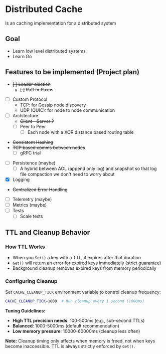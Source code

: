# Distributed Cache

Is an caching implementation for a distributed system

## Goal

- Learn low level distributed systems
- Learn Go

## Features to be implemented (Project plan)

- ~~[ ] Leader election~~
  - ~~[ ] Raft or Paxos~~
- [ ] Custom Protocol
  - TCP: for Gossip node discovery
  - UDP (QUIC): for node to node communication
- [ ] Architecture
  - ~~Client - Server ?~~
  - [ ] Peer to Peer
    - [ ] Each node with a XOR distance based routing table
- ~~Consistent Hashing~~
- ~~TCP based comms between nodes~~
  - [ ] gRPC trial
- [ ] Persistence (maybe)
  - [ ] A hybrid between AOL (append only log) and snapshot so that log file compaction we don't need to worry about
- [x] Logging
- ~~Centralized Error Handling~~
- [ ] Telemetry (maybe)
- [ ] Metrics (maybe)
- [ ] Tests
  - [ ] Scale tests

## TTL and Cleanup Behavior

### How TTL Works

- When you `Set()` a key with a TTL, it expires after that duration
- `Get()` will return an error for expired keys immediately (strict guarantee)
- Background cleanup removes expired keys from memory periodically

### Configuring Cleanup

Set `CACHE_CLEANUP_TICK` environment variable to control cleanup frequency:

```bash
CACHE_CLEANUP_TICK=1000  # Run cleanup every 1 second (1000ms)
```

**Tuning Guidelines:**

- **High TTL precision needs**: 100-500ms (e.g., sub-second TTLs)
- **Balanced**: 1000-5000ms (default recommendation)
- **Low memory pressure**: 10000-60000ms (cleanup less often)

**Note:** Cleanup timing only affects when memory is freed, not when keys become inaccessible.
TTL is always strictly enforced by `Get()`.
